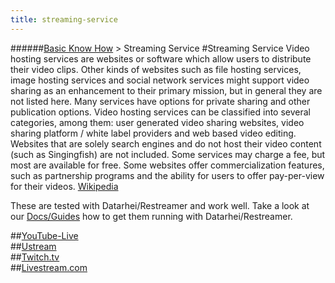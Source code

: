 ```yaml
---
title: streaming-service
---
```

######[Basic Know How](../wiki/basic-know-how.html) > Streaming Service
#Streaming Service
Video hosting services are websites or software which allow users to distribute their video clips. Other kinds of websites such as file hosting services, image hosting services and social network services might support video sharing as an enhancement to their primary mission, but in general they are not listed here. Many services have options for private sharing and other publication options. Video hosting services can be classified into several categories, among them: user generated video sharing websites, video sharing platform / white label providers and web based video editing. Websites that are solely search engines and do not host their video content (such as Singingfish) are not included. Some services may charge a fee, but most are available for free. Some websites offer commercialization features, such as partnership programs and the ability for users to offer pay-per-view for their videos. <a href="https://en.wikipedia.org/wiki/List_of_video_hosting_services" target="_blank">Wikipedia</a>

These are tested with Datarhei/Restreamer and work well. Take a look at our [Docs/Guides](../docs/guides-index.html) how to get them running with Datarhei/Restreamer.

##<a href="https://www.youtube.com" target="_blank">YouTube-Live</a>   
##<a href="https://www.ustream.tv" target="_blank">Ustream</a>  
##<a href="https://www.twitch.tv" target="_blank">Twitch.tv</a>  
##<a href="https://www.livestream.com" target="_blank">Livestream.com</a>  